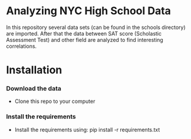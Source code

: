 # Analyzing NYC High School Data

In this repository several data sets (can be found in the schools directory) are imported.
After that the data between SAT score (Scholastic Assessment Test) 
and other field are analyzed to find interesting correlations.

# Installation

### Download the data
- Clone this repo to your computer
	 
### Install the requirements
- Install the requirements using: pip install -r requirements.txt